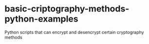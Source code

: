 # basic-criptography-methods-python-examples
Python scripts that can encrypt and desencrypt certain cryptography methods
